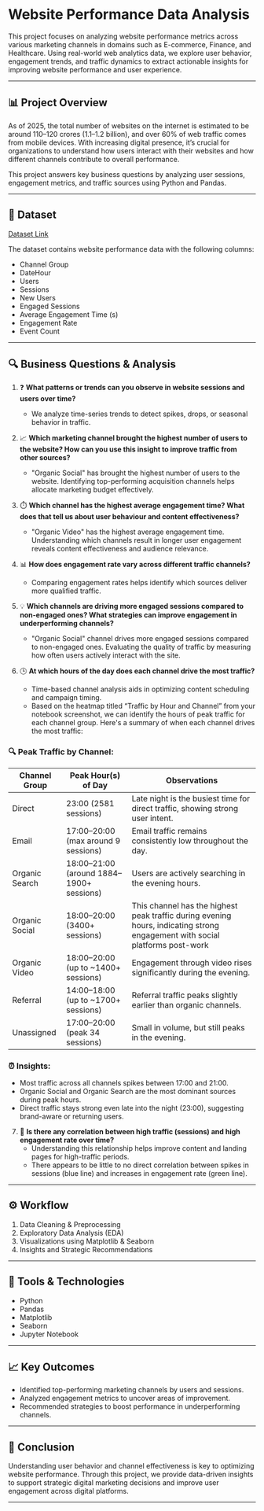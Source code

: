 # Website Performance Data Analysis

This project focuses on analyzing website performance metrics across various marketing channels in domains such as E-commerce, Finance, and Healthcare. Using real-world web analytics data, we explore user behavior, engagement trends, and traffic dynamics to extract actionable insights for improving website performance and user experience.

---

## 📊 Project Overview

As of 2025, the total number of websites on the internet is estimated to be around 110–120 crores (1.1–1.2 billion), and over 60% of web traffic comes from mobile devices. With increasing digital presence, it’s crucial for organizations to understand how users interact with their websites and how different channels contribute to overall performance.

This project answers key business questions by analyzing user sessions, engagement metrics, and traffic sources using Python and Pandas.

---

## 📁 Dataset

<a href="https://github.com/Shibaditya00/Website-Performance-Data-Analysis/blob/main/data-export%20(1).csv">Dataset Link</a>

The dataset contains website performance data with the following columns:
- Channel Group
- DateHour
- Users
- Sessions
- New Users
- Engaged Sessions
- Average Engagement Time (s)
- Engagement Rate
- Event Count

---

## 🔍 Business Questions & Analysis

1. ❓ **What patterns or trends can you observe in website sessions and users over time?**
   - We analyze time-series trends to detect spikes, drops, or seasonal behavior in traffic.

2. 📈 **Which marketing channel brought the highest number of users to the website? How can you use this insight to improve traffic from other sources?**
   - "Organic Social" has brought the highest number of users to the website. Identifying top-performing acquisition channels helps allocate marketing budget effectively.

3. ⏱️ **Which channel has the highest average engagement time? What does that tell us about user behaviour and content effectiveness?**
   - "Organic Video" has the highest average engagement time. Understanding which channels result in longer user engagement reveals content effectiveness and audience relevance.

4. 📊 **How does engagement rate vary across different traffic channels?**
   - Comparing engagement rates helps identify which sources deliver more qualified traffic.

5. 💡 **Which channels are driving more engaged sessions compared to non-engaged ones? What strategies can improve engagement in underperforming channels?**
   - "Organic Social" channel drives more engaged sessions compared to non-engaged ones. Evaluating the quality of traffic by measuring how often users actively interact with the site.

6. 🕒 **At which hours of the day does each channel drive the most traffic?**
   - Time-based channel analysis aids in optimizing content scheduling and campaign timing.
   - Based on the heatmap titled “Traffic by Hour and Channel” from your notebook screenshot, we can identify the hours of peak traffic for each channel group. Here's a summary of when each channel drives the most traffic:

### 🔍 Peak Traffic by Channel:

| Channel Group  | Peak Hour(s) of Day                      | Observations                                                                                                                      |
| -------------- | ---------------------------------------- | ----------------------------------------------------------------------------------------------------------------------------------|
| Direct         | 23:00 (2581 sessions)                    | Late night is the busiest time for direct traffic, showing strong user intent.                                                    |
| Email          | 17:00–20:00 (max around 9 sessions)      | Email traffic remains consistently low throughout the day.                                                                        |
| Organic Search | 18:00–21:00 (around 1884–1900+ sessions) | Users are actively searching in the evening hours.                                                                                |
| Organic Social | 18:00–20:00 (3400+ sessions)             | This channel has the highest peak traffic during evening hours, indicating strong engagement with social platforms post-work |hours. 
| Organic Video  | 18:00–20:00 (up to \~1400+ sessions)     | Engagement through video rises significantly during the evening.                                                                  |
| Referral       | 14:00–18:00 (up to \~1700+ sessions)     | Referral traffic peaks slightly earlier than organic channels.                                                                    |
| Unassigned     | 17:00–20:00 (peak 34 sessions)           | Small in volume, but still peaks in the evening.                                                                                  

### ⏰ Insights:

* Most traffic across all channels spikes between 17:00 and 21:00.
* Organic Social and Organic Search are the most dominant sources during peak hours.
* Direct traffic stays strong even late into the night (23:00), suggesting brand-aware or returning users.

7. 🔄 **Is there any correlation between high traffic (sessions) and high engagement rate over time?**
   - Understanding this relationship helps improve content and landing pages for high-traffic periods.
   - There appears to be little to no direct correlation between spikes in sessions (blue line) and increases in engagement rate (green line).

---

## ⚙️ Workflow

1. Data Cleaning & Preprocessing
2. Exploratory Data Analysis (EDA)
3. Visualizations using Matplotlib & Seaborn
4. Insights and Strategic Recommendations

---

## 📌 Tools & Technologies

- Python
- Pandas
- Matplotlib
- Seaborn
- Jupyter Notebook

---

## 📈 Key Outcomes

- Identified top-performing marketing channels by users and sessions.
- Analyzed engagement metrics to uncover areas of improvement.
- Recommended strategies to boost performance in underperforming channels.

---

## 🧠 Conclusion

Understanding user behavior and channel effectiveness is key to optimizing website performance. Through this project, we provide data-driven insights to support strategic digital marketing decisions and improve user engagement across digital platforms.

---

